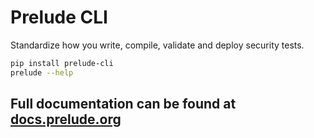 # Prelude CLI

Standardize how you write, compile, validate and deploy security tests.

```bash
pip install prelude-cli
prelude --help
```

## Full documentation can be found at [docs.prelude.org](https://docs.prelude.org/v2/docs/prelude-cli)
